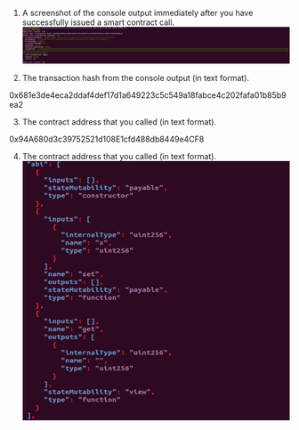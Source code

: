 1. A screenshot of the console output immediately after you have successfully issued a smart contract call.
 ![alt text](https://github.com/hongquanvn1998/Nervos-Blockchain/blob/main/task3/gitcoin3_image1.png?raw=true)


2. The transaction hash from the  console output (in text format).

0x681e3de4eca2ddaf4def17d1a649223c5c549a18fabce4c202fafa01b85b9ea2

3. The contract address that you called (in text format).

0x94A680d3c39752521d108E1cfd488db8449e4CF8

4. The contract address that you called (in text format).
 ![alt text](https://github.com/hongquanvn1998/Nervos-Blockchain/blob/main/task3/gitcoin3_image2.png?raw=true)
